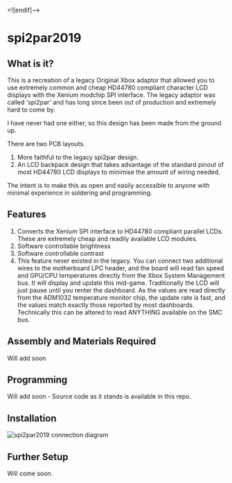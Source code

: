 
<![endif]-->

# spi2par2019

## What is it?
This is a recreation of a legacy Original Xbox adaptor that allowed you to use extremely common and cheap HD44780 compliant character LCD displays with the Xenium modchip SPI interface. The legacy adaptor was called 'spi2par' and has long since been out of production and extremely hard to come by.

I have never had one either, so this design has been made from the ground up.

There are two PCB layouts.

1. More faithful to the legacy spi2par design.
2. An LCD backpack design that takes advantage of the standard pinout of most HD44780 LCD displays to minimise the amount of wiring needed.

The intent is to make this as open and easily accessible to anyone with minimal experience in soldering and programming.

## Features
1. Converts the Xenium SPI interface to HD44780 compliant parallel LCDs. These are extremely cheap and readily available LCD modules.
2. Software controllable brightness
3. Software controllable contrast
4. This feature never existed in the legacy. You can connect two additional wires to the motherboard LPC header, and the board will read fan speed and GPU/CPU temperatures directly from the Xbox System Management bus. It will display and update this mid-game. Traditionally the LCD will just pause until you renter the dashboard. As the values are read directly from the ADM1032 temperature monitor chip, the update rate is fast, and the values match exactly those reported by most dashboards. Technically this can be altered to read ANYTHING available on the SMC bus.

## Assembly and Materials Required

Will add soon

## Programming

Will add soon - Source code as it stands is available in this repo.

## Installation

![spi2par2019 connection diagram](https://i.imgur.com/asCjG0X.jpg)

## Further Setup

Will come soon.